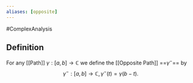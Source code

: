 ```yaml
---
aliases: [opposite]
---
```

#ComplexAnalysis 

## Definition
For any [[Path]] $\gamma:[a, b] \rightarrow \mathbb{C}$ we define the [[Opposite Path]] ==$\gamma^{-}$== by $$\gamma^{-}:[a, b] \rightarrow\mathbb{C}, \gamma^{-}(t)=\gamma(b-t).$$